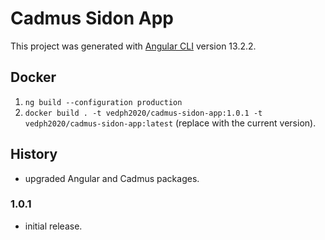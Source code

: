 # Cadmus Sidon App

This project was generated with [Angular CLI](https://github.com/angular/angular-cli) version 13.2.2.

## Docker

1. `ng build --configuration production`
2. `docker build . -t vedph2020/cadmus-sidon-app:1.0.1 -t vedph2020/cadmus-sidon-app:latest` (replace with the current version).

## History

- upgraded Angular and Cadmus packages.

### 1.0.1

- initial release.
